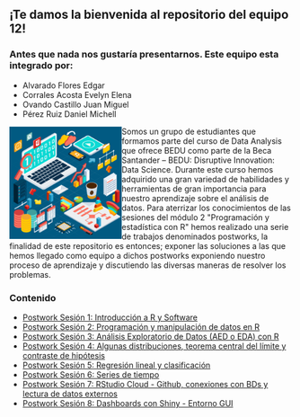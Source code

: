 
## ¡Te damos la bienvenida al repositorio del equipo 12! 
### Antes que nada nos gustaría presentarnos. Este equipo esta integrado por:
- Alvarado Flores Edgar
- Corrales Acosta Evelyn Elena
- Ovando Castillo Juan Miguel
- Pérez Ruiz Daniel Michell

<img src="Imágenes/Imágen 1.png" align="left" height="200" width="200">


Somos un grupo de estudiantes que formamos parte del curso de Data Analysis que ofrece BEDU como parte de la Beca Santander – BEDU: Disruptive Innovation: Data Science. Durante este curso hemos adquirido una gran variedad de habilidades y herramientas de gran importancia para nuestro aprendizaje sobre el análisis de datos. Para aterrizar los conocimientos de las sesiones del módulo 2 "Programación y estadística con R" hemos realizado una serie de trabajos denominados postworks, la finalidad de este repositorio es entonces; exponer las soluciones a las que hemos llegado como equipo a dichos postworks exponiendo nuestro proceso de aprendizaje y discutiendo las diversas maneras de resolver los problemas.

### Contenido
 - [Postwork Sesión 1: Introducción a R y Software ](Postwork1/Readme.md) 
 - [Postwork Sesión 2: Programación y manipulación de datos en R ](Postwork2/Readme.md) 
 - [Postwork Sesión 3: Análisis Exploratorio de Datos (AED o EDA) con R](Postwork3/Readme.md)
 - [Postwork Sesión 4: Algunas distribuciones, teorema central del límite y contraste de hipótesis](Postwork4/Readme.md) 
 - [Postwork Sesión 5: Regresión lineal y clasificación](Postwork5/Readme.md) 
 - [Postwork Sesión 6: Series de tiempo](Postwork6/Readme.md)
 - [Postwork Sesión 7: RStudio Cloud - Github, conexiones con BDs y lectura de datos externos](Postwork7/Readme.md) 
 - [Postwork Sesión 8: Dashboards con Shiny - Entorno GUI](Postwork8/Readme.md)


